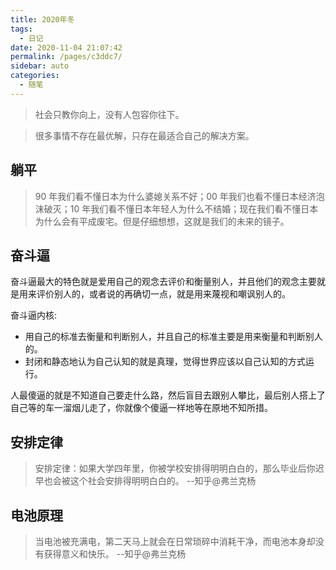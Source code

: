 ```yaml
---
title: 2020年冬
tags: 
  - 日记
date: 2020-11-04 21:07:42
permalink: /pages/c3ddc7/
sidebar: auto
categories: 
  - 随笔
---
```


> 社会只教你向上，没有人包容你往下。

> 很多事情不存在最优解，只存在最适合自己的解决方案。

## 躺平

> 90 年我们看不懂日本为什么婆媳关系不好；00 年我们也看不懂日本经济泡沫破灭；10 年我们看不懂日本年轻人为什么不结婚；现在我们看不懂日本为什么会有平成废宅。但是仔细想想，这就是我们的未来的镜子。

## 奋斗逼

奋斗逼最大的特色就是爱用自己的观念去评价和衡量别人，并且他们的观念主要就是用来评价别人的，或者说的再确切一点，就是用来蔑视和嘲讽别人的。

奋斗逼内核:

- 用自己的标准去衡量和判断别人，并且自己的标准主要是用来衡量和判断别人的。
- 封闭和静态地认为自己认知的就是真理，觉得世界应该以自己认知的方式运行。

人最傻逼的就是不知道自己要走什么路，然后盲目去跟别人攀比，最后别人搭上了自己等的车一溜烟儿走了，你就像个傻逼一样地等在原地不知所措。

## 安排定律

> 安排定律：如果大学四年里，你被学校安排得明明白白的，那么毕业后你迟早也会被这个社会安排得明明白白的。 --知乎@弗兰克杨

## 电池原理

> 当电池被充满电，第二天马上就会在日常琐碎中消耗干净，而电池本身却没有获得意义和快乐。 --知乎@弗兰克杨
